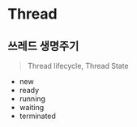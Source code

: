 # Thread


## 쓰레드 생명주기
> Thread lifecycle, Thread State

- new
- ready
- running
- waiting
- terminated